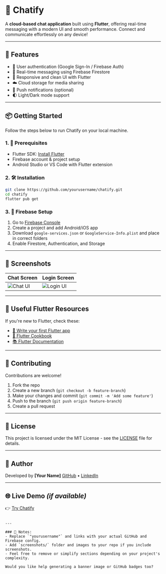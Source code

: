 # 💬 Chatify

A **cloud-based chat application** built using **Flutter**, offering real-time messaging with a modern UI and smooth performance. Connect and communicate effortlessly on any device!

---

## 🚀 Features

- 🔐 User authentication (Google Sign-In / Firebase Auth)
- 💬 Real-time messaging using Firebase Firestore
- 📱 Responsive and clean UI with Flutter
- ☁️ Cloud storage for media sharing
- 🔔 Push notifications (optional)
- 🌓 Light/Dark mode support

---

## 📦 Getting Started

Follow the steps below to run Chatify on your local machine.

### 1. 🔧 Prerequisites

- Flutter SDK: [Install Flutter](https://flutter.dev/docs/get-started/install)
- Firebase account & project setup
- Android Studio or VS Code with Flutter extension

### 2. 🛠 Installation

```bash
git clone https://github.com/yourusername/chatify.git
cd chatify
flutter pub get
````

### 3. 🔌 Firebase Setup

1. Go to [Firebase Console](https://console.firebase.google.com/)
2. Create a project and add Android/iOS app
3. Download `google-services.json` or `GoogleService-Info.plist` and place in correct folders
4. Enable Firestore, Authentication, and Storage

---

## 📸 Screenshots

| Chat Screen                        | Login Screen                         |
| ---------------------------------- | ------------------------------------ |
| ![Chat UI](./screenshots/chat.png) | ![Login UI](./screenshots/login.png) |

---

## 🧪 Useful Flutter Resources

If you're new to Flutter, check these:

* [📘 Write your first Flutter app](https://docs.flutter.dev/get-started/codelab)
* [🍳 Flutter Cookbook](https://docs.flutter.dev/cookbook)
* [📚 Flutter Documentation](https://docs.flutter.dev/)

---

## 🤝 Contributing

Contributions are welcome!

1. Fork the repo
2. Create a new branch (`git checkout -b feature-branch`)
3. Make your changes and commit (`git commit -m 'Add some feature'`)
4. Push to the branch (`git push origin feature-branch`)
5. Create a pull request

---

## 📄 License

This project is licensed under the MIT License - see the [LICENSE](LICENSE) file for details.

---

## 👤 Author

Developed by **\[Your Name]**
[GitHub](https://github.com/yourusername) • [LinkedIn](https://linkedin.com/in/yourprofile)

---

## 🌐 Live Demo *(if available)*

👉 [Try Chatify](https://your-live-demo-link.com)

```

---

### 🔧 Notes:
- Replace `"yourusername"` and links with your actual GitHub and Firebase config.
- Add `screenshots/` folder and images to your repo if you include screenshots.
- Feel free to remove or simplify sections depending on your project's complexity.

Would you like help generating a banner image or GitHub badges too?
```
